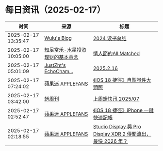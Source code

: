 ﻿# 每日资讯（2025-02-17）

|时间|来源|标题|
|---|---|---|
|2025-02-17 13:35:47|[Wulu's Blog](https://wulu.zone/feed/post.xml)|[2024 读书总结](https://wulu.zone/posts/2024-books)|
|2025-02-17 10:05:00|[知足常乐-水星投资理财的基本意念](http://mercurychong.blogspot.com/feeds/posts/default)|[情人節的All Matched](http://mercurychong.blogspot.com/2025/02/all-matched.html)|
|2025-02-17 05:01:09|[JustZht's EchoCham...](https://www.justzht.com/rss/)|[2025.2.16](https://www.justzht.com/2025-2-16/)|
|2025-02-17 07:24:02|[蘋果迷 APPLEFANS](https://applefans.today/feed/)|[《iOS 18 捷徑》自製證件大頭照](https://applefans.today/2024-08-shortcuts-ios-18-id-photo-maker/)|
|2025-02-17 03:42:00|[蠎周刊](https://weekly.pychina.org/feeds/all.atom.xml)|[上周蠎快讯 2025/07](https://weekly.pychina.org/pyrecap/pyrw-2507.html)|
|2025-02-17 02:52:47|[蘋果迷 APPLEFANS](https://applefans.today/feed/)|[《iOS 18 捷徑》iPhone 一鍵快速記帳](https://applefans.today/2025-02-ios-18-iphone-shortcuts-numbers-accounting/)|
|2025-02-17 02:18:55|[蘋果迷 APPLEFANS](https://applefans.today/feed/)|[Studio Display 與 Pro Display XDR 2 傳聞流出，最快 2026 年？](https://applefans.today/2025-02-apple-display-rumors/)|
